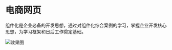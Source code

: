# 电商网页

组件化是企业必备的开发思想，通过对组件化综合案例的学习，掌握企业开发核心思想，为学习框架和日后工作奠定基础。

![效果图](https://tva1.sinaimg.cn/large/007S8ZIlly1gj7gqgkgj2j30u01ophdt.jpg)
